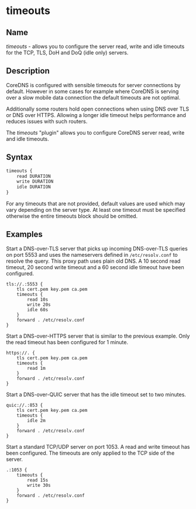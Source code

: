 # timeouts

## Name

*timeouts* - allows you to configure the server read, write and idle timeouts for the TCP, TLS, DoH and DoQ (idle only) servers.

## Description

CoreDNS is configured with sensible timeouts for server connections by default.
However in some cases for example where CoreDNS is serving over a slow mobile
data connection the default timeouts are not optimal.

Additionally some routers hold open connections when using DNS over TLS or DNS
over HTTPS. Allowing a longer idle timeout helps performance and reduces issues
with such routers.

The *timeouts* "plugin" allows you to configure CoreDNS server read, write and
idle timeouts.

## Syntax

~~~ txt
timeouts {
	read DURATION
	write DURATION
	idle DURATION
}
~~~

For any timeouts that are not provided, default values are used which may vary
depending on the server type. At least one timeout must be specified otherwise
the entire timeouts block should be omitted.

## Examples

Start a DNS-over-TLS server that picks up incoming DNS-over-TLS queries on port
5553 and uses the nameservers defined in `/etc/resolv.conf` to resolve the
query. This proxy path uses plain old DNS. A 10 second read timeout, 20
second write timeout and a 60 second idle timeout have been configured.

~~~
tls://.:5553 {
	tls cert.pem key.pem ca.pem
	timeouts {
		read 10s
		write 20s
		idle 60s
	}
	forward . /etc/resolv.conf
}
~~~

Start a DNS-over-HTTPS server that is similar to the previous example. Only the
read timeout has been configured for 1 minute.

~~~
https://. {
	tls cert.pem key.pem ca.pem
	timeouts {
		read 1m
	}
	forward . /etc/resolv.conf
}
~~~

Start a DNS-over-QUIC server that has the idle timeout set to two minutes.

~~~
quic://.:853 {
	tls cert.pem key.pem ca.pem
	timeouts {
		idle 2m
	}
	forward . /etc/resolv.conf
}
~~~

Start a standard TCP/UDP server on port 1053. A read and write timeout has been
configured. The timeouts are only applied to the TCP side of the server.

~~~
.:1053 {
	timeouts {
		read 15s
		write 30s
	}
	forward . /etc/resolv.conf
}
~~~

